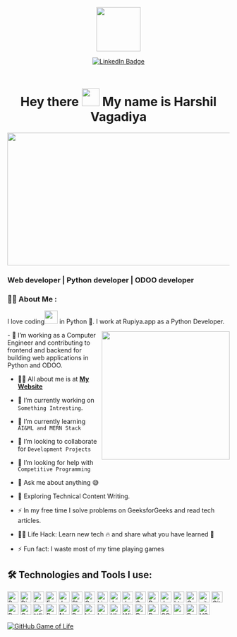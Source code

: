 <p align="center"><img src="https://media.giphy.com/media/M9gbBd9nbDrOTu1Mqx/giphy.gif" width="100"/></p>
<p align="center">
<a href="https://www.linkedin.com/in/harshil-vagadiya-8669b7152/"><img src="https://img.shields.io/badge/LinkedIn-blue?style=for-the-badge&logo=linkedin&logoColor=white" alt="LinkedIn Badge"></a>
</p>
<p align="center">
<p align="center"><img src="https://komarev.com/ghpvc/?username=kakbar&style=flat-square&color=blue" alt=""></p>

<h1 align="center">Hey there <img src="https://media.giphy.com/media/hvRJCLFzcasrR4ia7z/giphy.gif" width="40"> My name is Harshil Vagadiya</h1>

<p align="center"><img src="https://media.giphy.com/media/dWesBcTLavkZuG35MI/giphy.gif" width="600" height="300"  /></p>

### Web developer | Python developer | ODOO developer

### :woman_technologist: About Me :
I love coding<img src="https://media.giphy.com/media/WUlplcMpOCEmTGBtBW/giphy.gif" width="30"> in Python 🐍. I work at Rupiya.app as a Python Developer.

<img  src="./thoughtworks-gif_dribbble.gif" height="290px" align="right" />
- 🔭 I’m working as a Computer Engineer and contributing to frontend and backend for building web applications in Python and ODOO.

- 🙋‍♂️ All about me is at **[My Website](https://soumya-jit.tech/)**

- 🔭 I’m currently working on `Something Intresting`.

- 🌱 I’m currently learning `AI&ML and MERN Stack`

- 👯 I’m looking to collaborate for `Development Projects`

- 🤔 I’m looking for help with `Competitive Programming`

- 💬 Ask me about anything :sweat_smile:
 
- 🌱 Exploring Technical Content Writing.

- ⚡ In my free time I solve problems on GeeksforGeeks and read tech articles.

- 👨‍💻 Life Hack: Learn new tech :fire: and share what you have learned :tada:

- ⚡ Fun fact: I waste most of my time playing games


## 🛠️ Technologies and Tools I use:

<p>
<img alt="Python" src="https://img.shields.io/badge/Python-14354C?style=for-the-badge&logo=python&logoColor=white" height="25px"/>
<img alt="Django" src="https://img.shields.io/badge/Django-092E20?style=for-the-badge&logo=django&logoColor=green" height="25px"/>
<img alt="fastapi" src="https://img.shields.io/badge/fastapi-109989?style=for-the-badge&logo=FASTAPI&logoColor=white" height="25px"/>
<img alt="Font_Awesome" src="https://img.shields.io/badge/Font_Awesome-339AF0?style=for-the-badge&logo=fontawesome&logoColor=white" height="25px"/>
<img alt="Jupyter" src="https://img.shields.io/badge/Jupyter-F37626.svg?&style=for-the-badge&logo=Jupyter&logoColor=white" height="25px"/>
<img alt="Photoshop" src="https://img.shields.io/badge/Adobe%20Photoshop-31A8FF?style=for-the-badge&logo=Adobe%20Photoshop&logoColor=black" height="25px"/>
<img alt="Creative Cloud" src="https://img.shields.io/badge/Adobe%20Creative%20Cloud-DA1F26?style=for-the-badge&logo=Adobe%20Creative%20Cloud&logoColor=white" height="25px"/>
<img alt="Lightroom" src="https://img.shields.io/badge/Adobe%20Lightroom-31A8FF?style=for-the-badge&logo=Adobe%20Lightroom&logoColor=white" height="25px"/>
<img alt="Json" src="https://img.shields.io/badge/json-5E5C5C?style=for-the-badge&logo=json&logoColor=white" height="25px"/>
<img alt="Javascript" src="https://img.shields.io/badge/JavaScript-323330?style=for-the-badge&logo=javascript&logoColor=F7DF1E"  height="25px"/>
<img alt="Spring_Boot" src="https://img.shields.io/badge/Spring_Boot-F2F4F9?style=for-the-badge&logo=spring-boot"  height="25px"/>
<img alt="Bootstrap" src="https://img.shields.io/badge/Bootstrap-563D7C?style=for-the-badge&logo=bootstrap&logoColor=white" height="25px"/>
<img alt="Jquery" src="https://img.shields.io/badge/jquery-%230769AD.svg?style=for-the-badge&logo=jquery&logoColor=white" height="25px"/>
<img alt="html5" src="https://img.shields.io/badge/HTML5-E34F26?style=for-the-badge&logo=html5&logoColor=white" height="25px"/>
<img alt="Css3" src="https://img.shields.io/badge/CSS3-1572B6?style=for-the-badge&logo=css3&logoColor=white" height="25px"/>
<img alt="git" src="https://img.shields.io/badge/-Git-F05032?style=flat-square&logo=git&logoColor=white" height="25px"/>
<img alt="GitLab" src="https://img.shields.io/badge/GitLab-330F63?style=for-the-badge&logo=gitlab&logoColor=white" height="25px"/>
<img alt="Brave browser" src="https://img.shields.io/badge/-Brave_Browser-FB542B?style=flat-square&logo=brave&logoColor=white" height="25px"/>
<img alt="C++" src="https://img.shields.io/badge/C%2B%2B-00599C?style=for-the-badge&logo=c%2B%2B&logoColor=white" height="25px"/>
<img alt=".NET" src="https://img.shields.io/badge/.NET-512BD4?style=for-the-badge&logo=dotnet&logoColor=white" height="25px"/>
<img alt="React" src="https://img.shields.io/badge/React-20232A?style=for-the-badge&logo=react&logoColor=61DAFB" height="25px"/>
<img alt="NextJs" src="https://img.shields.io/badge/Next-black?style=for-the-badge&logo=next.js&logoColor=white" height="25px"/>
<img alt="Prettier" src="https://img.shields.io/badge/prettier-1A2C34?style=for-the-badge&logo=prettier&logoColor=F7BA3E" height="25px"/>
<img alt="Linux" src="https://img.shields.io/badge/Linux-FCC624?style=for-the-badge&logo=linux&logoColor=black" height="25px"/>
<img alt="Linux mint" src="https://img.shields.io/badge/Linux_Mint-87CF3E?style=for-the-badge&logo=linux-mint&logoColor=white" height="25px"/>
<img alt="Ubuntu" src="https://img.shields.io/badge/Ubuntu-E95420?style=for-the-badge&logo=ubuntu&logoColor=white" height="25px"/>
<img alt="Windows" src="https://img.shields.io/badge/Windows-0078D6?style=for-the-badge&logo=windows&logoColor=white" height="25px"/>
<img alt="Postman" src="https://img.shields.io/badge/-Postman-00C7B7?style=flat-square&logo=postman&logoColor=white" height="25px"/>
<img alt="PostgreSQL" src="https://img.shields.io/badge/PostgreSQL-316192?style=for-the-badge&logo=postgresql&logoColor=white" height="25px"/>
<img alt="SQLite" src="https://img.shields.io/badge/SQLite-07405E?style=for-the-badge&logo=sqlite&logoColor=white" height="25px"/>
<img alt="sublime_text" src="https://img.shields.io/badge/sublime_text-%23575757.svg?&style=for-the-badge&logo=sublime-text&logoColor=important" height="25px"/>
<img alt="PyCharm" src="https://img.shields.io/badge/PyCharm-000000.svg?&style=for-the-badge&logo=PyCharm&logoColor=white" height="25px"/>
<img alt="VSCode" src="https://img.shields.io/badge/VSCode-0078D4?style=for-the-badge&logo=visual%20studio%20code&logoColor=white" height="25px"/>
</p>

[![GitHub Game of Life](https://github4life.herokuapp.com/ethomson.gif?z=6)](https://github4life.herokuapp.com/ethomson)
